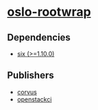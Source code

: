 # [oslo-rootwrap](https://pypi.org/project/oslo-rootwrap)

## Dependencies
- [six (>=1.10.0)](packages/s/six.md)



## Publishers
- [corvus](https://pypi.org/user/corvus)
- [openstackci](https://pypi.org/user/openstackci)

